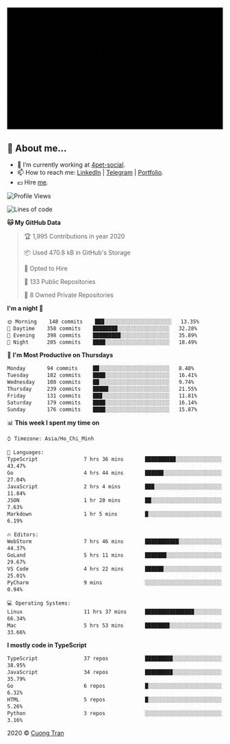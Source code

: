 ![banner](https://raw.githubusercontent.com/103cuong/103cuong/master/banner.gif)

## 🦄 About me...

- 🚀 I’m currently working at [4pet-social](https://github.com/4pet-social).
- 📫 How to reach me: [LinkedIn](https://linkedin.com/in/103cuong) | [Telegram](https://t.me/cuong103) | [Portfolio](https://103cuong.github.io/).
- 💵 Hire [me](mailto:103cuong@gmail.com).

<!--START_SECTION:waka-->
![Profile Views](http://img.shields.io/badge/Profile%20Views-103-blue)

![Lines of code](https://img.shields.io/badge/From%20Hello%20World%20I've%20written-30490%20Lines%20of%20code-blue)

**🐱 My GitHub Data** 

> 🏆 1,995 Contributions in year 2020
 > 
> 📦 Used 470.8 kB in GitHub's Storage 
 > 
> 💼 Opted to Hire
 > 
> 📜 133 Public Repositories 
 > 
> 🔑 8 Owned Private Repositories 

**I'm a night 🦉** 

```text
🌞 Morning    148 commits    ███░░░░░░░░░░░░░░░░░░░░░░   13.35% 
🌆 Daytime    358 commits    ████████░░░░░░░░░░░░░░░░░   32.28% 
🌃 Evening    398 commits    █████████░░░░░░░░░░░░░░░░   35.89% 
🌙 Night      205 commits    ████░░░░░░░░░░░░░░░░░░░░░   18.49%

```
📅 **I'm Most Productive on Thursdays** 

```text
Monday       94 commits     ██░░░░░░░░░░░░░░░░░░░░░░░   8.48% 
Tuesday      182 commits    ████░░░░░░░░░░░░░░░░░░░░░   16.41% 
Wednesday    108 commits    ██░░░░░░░░░░░░░░░░░░░░░░░   9.74% 
Thursday     239 commits    █████░░░░░░░░░░░░░░░░░░░░   21.55% 
Friday       131 commits    ███░░░░░░░░░░░░░░░░░░░░░░   11.81% 
Saturday     179 commits    ████░░░░░░░░░░░░░░░░░░░░░   16.14% 
Sunday       176 commits    ████░░░░░░░░░░░░░░░░░░░░░   15.87%

```


📊 **This week I spent my time on** 

```text
⌚︎ Timezone: Asia/Ho_Chi_Minh

💬 Languages: 
TypeScript               7 hrs 36 mins       ██████████░░░░░░░░░░░░░░░   43.47% 
Go                       4 hrs 44 mins       ██████░░░░░░░░░░░░░░░░░░░   27.04% 
JavaScript               2 hrs 4 mins        ███░░░░░░░░░░░░░░░░░░░░░░   11.84% 
JSON                     1 hr 20 mins        ██░░░░░░░░░░░░░░░░░░░░░░░   7.63% 
Markdown                 1 hr 5 mins         █░░░░░░░░░░░░░░░░░░░░░░░░   6.19%

🔥 Editors: 
WebStorm                 7 hrs 46 mins       ███████████░░░░░░░░░░░░░░   44.37% 
GoLand                   5 hrs 11 mins       ███████░░░░░░░░░░░░░░░░░░   29.67% 
VS Code                  4 hrs 22 mins       ██████░░░░░░░░░░░░░░░░░░░   25.01% 
PyCharm                  9 mins              ░░░░░░░░░░░░░░░░░░░░░░░░░   0.94%

💻 Operating Systems: 
Linux                    11 hrs 37 mins      ████████████████░░░░░░░░░   66.34% 
Mac                      5 hrs 53 mins       ████████░░░░░░░░░░░░░░░░░   33.66%

```

**I mostly code in TypeScript** 

```text
TypeScript               37 repos            █████████░░░░░░░░░░░░░░░░   38.95% 
JavaScript               34 repos            █████████░░░░░░░░░░░░░░░░   35.79% 
Go                       6 repos             █░░░░░░░░░░░░░░░░░░░░░░░░   6.32% 
HTML                     5 repos             █░░░░░░░░░░░░░░░░░░░░░░░░   5.26% 
Python                   3 repos             ░░░░░░░░░░░░░░░░░░░░░░░░░   3.16%

```



<!--END_SECTION:waka-->

2020 © [Cuong Tran](https://github.com/103cuong)
